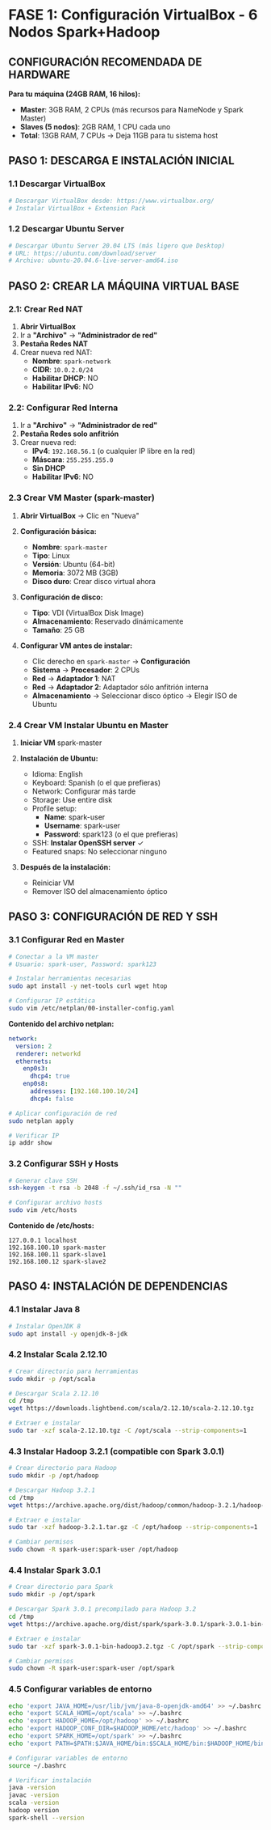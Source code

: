 # FASE 1: Configuración VirtualBox - 6 Nodos Spark+Hadoop

## **CONFIGURACIÓN RECOMENDADA DE HARDWARE**

**Para tu máquina (24GB RAM, 16 hilos):**
- **Master**: 3GB RAM, 2 CPUs (más recursos para NameNode y Spark Master)
- **Slaves (5 nodos)**: 2GB RAM, 1 CPU cada uno
- **Total**: 13GB RAM, 7 CPUs → Deja 11GB para tu sistema host

## **PASO 1: DESCARGA E INSTALACIÓN INICIAL**

### 1.1 Descargar VirtualBox
```bash
# Descargar VirtualBox desde: https://www.virtualbox.org/
# Instalar VirtualBox + Extension Pack
```

### 1.2 Descargar Ubuntu Server
```bash
# Descargar Ubuntu Server 20.04 LTS (más ligero que Desktop)
# URL: https://ubuntu.com/download/server
# Archivo: ubuntu-20.04.6-live-server-amd64.iso
```

## **PASO 2: CREAR LA MÁQUINA VIRTUAL BASE**
### 2.1: Crear Red NAT
1. **Abrir VirtualBox**
2. Ir a **"Archivo"** → **"Administrador de red"**
3. **Pestaña Redes NAT**
4. Crear nueva red NAT:
   - **Nombre**: `spark-network`
   - **CIDR**: `10.0.2.0/24`
   - **Habilitar DHCP**: NO
   - **Habilitar IPv6**: NO

### 2.2: Configurar Red Interna
1. Ir a **"Archivo"** → **"Administrador de red"**
2. **Pestaña Redes solo anfitrión**
3. Crear nueva red:
   - **IPv4**: `192.168.56.1` (o cualquier IP libre en la red)
   - **Máscara**: `255.255.255.0`
   - **Sin DHCP**
   - **Habilitar IPv6**: NO

### 2.3 Crear VM Master (spark-master)
1. **Abrir VirtualBox** → Clic en "Nueva"
2. **Configuración básica:**
   - **Nombre**: `spark-master`
   - **Tipo**: Linux
   - **Versión**: Ubuntu (64-bit)
   - **Memoria**: 3072 MB (3GB)
   - **Disco duro**: Crear disco virtual ahora

3. **Configuración de disco:**
   - **Tipo**: VDI (VirtualBox Disk Image)
   - **Almacenamiento**: Reservado dinámicamente
   - **Tamaño**: 25 GB

4. **Configurar VM antes de instalar:**
   - Clic derecho en `spark-master` → **Configuración**
   - **Sistema** → **Procesador**: 2 CPUs
   - **Red** → **Adaptador 1**: NAT
   - **Red** → **Adaptador 2**: Adaptador sólo anfitrión interna
   - **Almacenamiento** → Seleccionar disco óptico → Elegir ISO de Ubuntu

### 2.4 Crear VM Instalar Ubuntu en Master
1. **Iniciar VM** spark-master
2. **Instalación de Ubuntu:**
   - Idioma: English
   - Keyboard: Spanish (o el que prefieras)
   - Network: Configurar más tarde
   - Storage: Use entire disk
   - Profile setup:
     - **Name**: spark-user
     - **Username**: spark-user
     - **Password**: spark123 (o el que prefieras)
   - SSH: **Instalar OpenSSH server** ✓
   - Featured snaps: No seleccionar ninguno

3. **Después de la instalación:**
   - Reiniciar VM
   - Remover ISO del almacenamiento óptico

## **PASO 3: CONFIGURACIÓN DE RED Y SSH**

### 3.1 Configurar Red en Master
```bash
# Conectar a la VM master
# Usuario: spark-user, Password: spark123

# Instalar herramientas necesarias
sudo apt install -y net-tools curl wget htop

# Configurar IP estática
sudo vim /etc/netplan/00-installer-config.yaml
```

**Contenido del archivo netplan:**
```yaml
network:
  version: 2
  renderer: networkd
  ethernets:
    enp0s3:
      dhcp4: true
    enp0s8:
      addresses: [192.168.100.10/24]
      dhcp4: false
```

```bash
# Aplicar configuración de red
sudo netplan apply

# Verificar IP
ip addr show
```

### 3.2 Configurar SSH y Hosts
```bash
# Generar clave SSH
ssh-keygen -t rsa -b 2048 -f ~/.ssh/id_rsa -N ""

# Configurar archivo hosts
sudo vim /etc/hosts
```

**Contenido de /etc/hosts:**
```
127.0.0.1 localhost
192.168.100.10 spark-master
192.168.100.11 spark-slave1
192.168.100.12 spark-slave2
```

## **PASO 4: INSTALACIÓN DE DEPENDENCIAS**

### 4.1 Instalar Java 8
```bash
# Instalar OpenJDK 8
sudo apt install -y openjdk-8-jdk
```

### 4.2 Instalar Scala 2.12.10
```bash
# Crear directorio para herramientas
sudo mkdir -p /opt/scala

# Descargar Scala 2.12.10
cd /tmp
wget https://downloads.lightbend.com/scala/2.12.10/scala-2.12.10.tgz

# Extraer e instalar
sudo tar -xzf scala-2.12.10.tgz -C /opt/scala --strip-components=1
```

### 4.3 Instalar Hadoop 3.2.1 (compatible con Spark 3.0.1)
```bash
# Crear directorio para Hadoop
sudo mkdir -p /opt/hadoop

# Descargar Hadoop 3.2.1
cd /tmp
wget https://archive.apache.org/dist/hadoop/common/hadoop-3.2.1/hadoop-3.2.1.tar.gz

# Extraer e instalar
sudo tar -xzf hadoop-3.2.1.tar.gz -C /opt/hadoop --strip-components=1

# Cambiar permisos
sudo chown -R spark-user:spark-user /opt/hadoop
```

### 4.4 Instalar Spark 3.0.1
```bash
# Crear directorio para Spark
sudo mkdir -p /opt/spark

# Descargar Spark 3.0.1 precompilado para Hadoop 3.2
cd /tmp
wget https://archive.apache.org/dist/spark/spark-3.0.1/spark-3.0.1-bin-hadoop3.2.tgz

# Extraer e instalar
sudo tar -xzf spark-3.0.1-bin-hadoop3.2.tgz -C /opt/spark --strip-components=1

# Cambiar permisos
sudo chown -R spark-user:spark-user /opt/spark
```

### 4.5 Configurar variables de entorno
```bash
echo 'export JAVA_HOME=/usr/lib/jvm/java-8-openjdk-amd64' >> ~/.bashrc
echo 'export SCALA_HOME=/opt/scala' >> ~/.bashrc
echo 'export HADOOP_HOME=/opt/hadoop' >> ~/.bashrc
echo 'export HADOOP_CONF_DIR=$HADOOP_HOME/etc/hadoop' >> ~/.bashrc
echo 'export SPARK_HOME=/opt/spark' >> ~/.bashrc
echo 'export PATH=$PATH:$JAVA_HOME/bin:$SCALA_HOME/bin:$HADOOP_HOME/bin:$HADOOP_HOME/sbin:$SPARK_HOME/bin:$SPARK_HOME/sbin' >> ~/.bashrc

# Configurar variables de entorno
source ~/.bashrc

# Verificar instalación
java -version
javac -version
scala -version
hadoop version
spark-shell --version
```